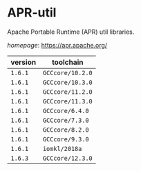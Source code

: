# APR-util

Apache Portable Runtime (APR) util libraries.

*homepage*: <https://apr.apache.org/>

version | toolchain
--------|----------
``1.6.1`` | ``GCCcore/10.2.0``
``1.6.1`` | ``GCCcore/10.3.0``
``1.6.1`` | ``GCCcore/11.2.0``
``1.6.1`` | ``GCCcore/11.3.0``
``1.6.1`` | ``GCCcore/6.4.0``
``1.6.1`` | ``GCCcore/7.3.0``
``1.6.1`` | ``GCCcore/8.2.0``
``1.6.1`` | ``GCCcore/9.3.0``
``1.6.1`` | ``iomkl/2018a``
``1.6.3`` | ``GCCcore/12.3.0``
